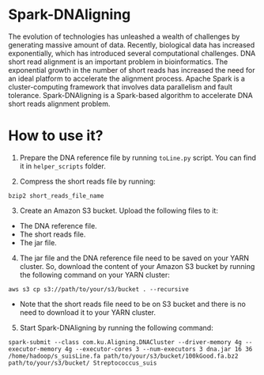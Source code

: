 # Spark-DNAligning

The evolution of technologies has unleashed a wealth of challenges by generating massive amount of data. Recently, biological data has increased exponentially, which has introduced several computational challenges. DNA short read alignment is an important problem in bioinformatics. The exponential growth in the number of short reads has increased the need for an ideal platform to accelerate the alignment process. Apache Spark is a cluster-computing framework that involves data parallelism and fault tolerance. Spark-DNAligning is a Spark-based algorithm to accelerate DNA short reads alignment problem.

# How to use it?
1. Prepare the DNA reference file by running `toLine.py` script. You can find it in `helper_scripts` folder.

2. Compress the short reads file by running:
```
bzip2 short_reads_file_name
```

3. Create an Amazon S3 bucket. Upload the following files to it:
  - The DNA reference file.
  - The short reads file.
  - The jar file.

4. The jar file and the DNA reference file need to be saved on your YARN cluster. So, download the content of your Amazon S3 bucket by running the following command on your YARN cluster:
```
aws s3 cp s3://path/to/your/s3/bucket . --recursive
```
  - Note that the short reads file need to be on S3 bucket and there is no need to download it to your YARN cluster.

5. Start Spark-DNAligning by running the following command:
```
spark-submit --class com.ku.Aligning.DNACluster --driver-memory 4g --executor-memory 4g --executor-cores 3 --num-executors 3 dna.jar 16 36 /home/hadoop/s_suisLine.fa path/to/your/s3/bucket/100kGood.fa.bz2 path/to/your/s3/bucket/ Streptococcus_suis
```
